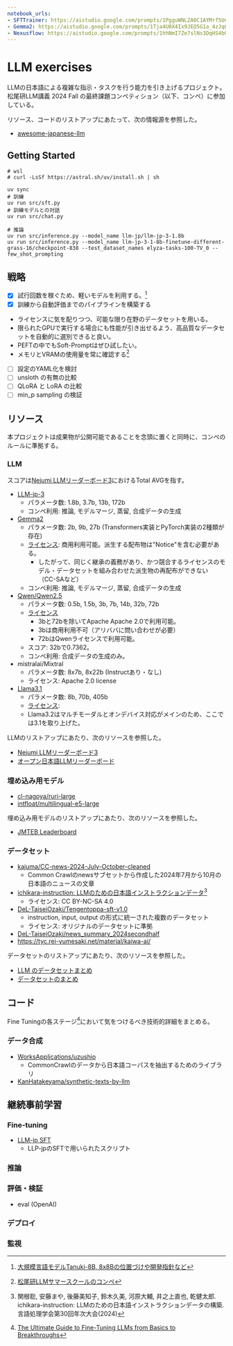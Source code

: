```yaml
---
notebook_urls:
- SFTTrainer: https://aistudio.google.com/prompts/1PgguWNLZA0C1AYMrf5UeR0_epKkVKWkd
- Gemma2: https://aistudio.google.com/prompts/1Tja4U0X4Ix9JEO5G1a_4zJq0tcORwomw
- Nexusflow: https://aistudio.google.com/prompts/1hhNmI7Ze7slNs3DqHS4bG-VA1CuHTzZ9
---
```


# LLM exercises

LLMの日本語による複雑な指示・タスクを行う能力を引き上げるプロジェクト。松尾研LLM講義 2024 Fall の最終課題コンペティション（以下、コンペ）に参加している。

リソース、コードのリストアップにあたって、次の情報源を参照した。

- [awesome-japanese-llm](https://github.com/llm-jp/awesome-japanese-llm)

## Getting Started

```shell
# wsl
# curl -LsSf https://astral.sh/uv/install.sh | sh

uv sync
# 訓練
uv run src/sft.py
# 訓練モデルとの対話
uv run src/chat.py

# 推論
uv run src/inference.py --model_name llm-jp/llm-jp-3-1.8b
uv run src/inference.py --model_name llm-jp-3-1-8b-finetune-different-grass-16/checkpoint-838 --test_dataset_names elyza-tasks-100-TV_0 --few_shot_prompting
```

## 戦略

- [x] 試行回数を稼ぐため、軽いモデルを利用する。[^hatakeyama_2024_08_30]
- [x] 訓練から自動評価までのパイプラインを構築する
- ライセンスに気を配りつつ、可能な限り在野のデータセットを用いる。
- 限られたGPUで実行する場合にも性能が引き出せるよう、高品質なデータセットを自動的に選別できると良い。
- PEFTの中でもSoft-Promptはぜひ試したい。
- メモリとVRAMの使用量を常に確認する[^nishio_2023]
- [ ] 設定のYAML化を検討
- [ ] unsloth の有無の比較
- [ ] QLoRA と LoRA の比較
- [ ] min_p sampling の検証

[^hatakeyama_2024_08_30]: [大規模言語モデルTanuki-8B, 8x8Bの位置づけや開発指針など](https://zenn.dev/matsuolab/articles/377f7ae8b1169e)
[^nishio_2023]: [松尾研LLMサマースクールのコンペ](https://scrapbox.io/nishio/松尾研LLMサマースクールのコンペ)

## リソース

本プロジェクトは成果物が公開可能であることを念頭に置くと同時に、コンペのルールに準拠する。

### LLM

スコアは[Nejumi LLMリーダーボード3](https://wandb.ai/wandb-japan/llm-leaderboard3/reports/Nejumi-LLM-3--Vmlldzo3OTg2NjM2)におけるTotal AVGを指す。

- [LLM-jp-3](https://huggingface.co/collections/llm-jp/llm-jp-3-pre-trained-models-672c6096472b65839d76a1fa)
  - パラメータ数: 1.8b, 3.7b, 13b, 172b
  - コンペ利用: 推論, モデルマージ, 蒸留, 合成データの生成
- [Gemma2](https://huggingface.co/collections/google/gemma-2-release-667d6600fd5220e7b967f315)
  - パラメータ数: 2b, 9b, 27b (Transformers実装とPyTorch実装の2種類が存在)
  - [ライセンス](https://ai.google.dev/gemma/terms): 商用利用可能。派生する配布物は"Notice"を含む必要がある。
    - したがって、同じく継承の義務があり、かつ競合するライセンスのモデル・データセットを組み合わせた派生物の再配布ができない（CC-SAなど）
  - コンペ利用: 推論, モデルマージ, 蒸留, 合成データの生成
- [Qwen/Qwen2.5](https://huggingface.co/Qwen)
  - パラメータ数: 0.5b, 1.5b, 3b, 7b, 14b, 32b, 72b
  - [ライセンス](https://github.com/QwenLM/Qwen2.5?tab=readme-ov-file#license-agreement)
    - 3bと72bを除いてApache Apache 2.0で利用可能。
    - 3bは商用利用不可（アリババに問い合わせが必要）
    - 72bはQwenライセンスで利用可能。
  - スコア: 32bで0.7362。
  - コンペ利用: 合成データの生成のみ。
- mistralai/Mixtral
  - パラメータ数: 8x7b, 8x22b (Instructあり・なし)
  - ライセンス: Apache 2.0 license
- [Llama3.1](https://huggingface.co/collections/meta-llama/llama-31-669fc079a0c406a149a5738f)
  - パラメータ数: 8b, 70b, 405b
  - [ライセンス](https://www.llama.com/llama3_1/license/): 
  - Llama3.2はマルチモーダルとオンデバイス対応がメインのため、ここでは3.1を取り上げた。

LLMのリストアップにあたり、次のリソースを参照した。

- [Nejumi LLMリーダーボード3](https://wandb.ai/wandb-japan/llm-leaderboard3/reports/Nejumi-LLM-3--Vmlldzo3OTg2NjM2)
- [オープン日本語LLMリーダーボード](https://huggingface.co/spaces/llm-jp/open-japanese-llm-leaderboard)

### 埋め込み用モデル

- [cl-nagoya/ruri-large](https://huggingface.co/cl-nagoya/ruri-large)
- [intfloat/multilingual-e5-large](https://huggingface.co/intfloat/multilingual-e5-large)

埋め込み用モデルのリストアップにあたり、次のリソースを参照した。

- [JMTEB Leaderboard](https://github.com/sbintuitions/JMTEB/blob/main/leaderboard.md)

### データセット

- [kajuma/CC-news-2024-July-October-cleaned](https://huggingface.co/datasets/kajuma/CC-news-2024-July-October-cleaned)
  - Common Crawlのnewsサブセットから作成した2024年7月から10月の日本語のニュースの文章
- [ichikara-instruction: LLMのための日本語インストラクションデータ](https://liat-aip.sakura.ne.jp/wp/llmのための日本語インストラクションデータ作成/)[^Sekine_et_al_2024]
  - ライセンス: CC BY-NC-SA 4.0
- [DeL-TaiseiOzaki/Tengentoppa-sft-v1.0](https://huggingface.co/datasets/DeL-TaiseiOzaki/Tengentoppa-sft-v1.0)
  - instruction, input, output の形式に統一された複数のデータセット
  - ライセンス: オリジナルのデータセットに準拠
- [DeL-TaiseiOzaki/news_summary_2024secondhalf](https://huggingface.co/datasets/DeL-TaiseiOzaki/news_summary_2024secondhalf)
- <https://tyc.rei-yumesaki.net/material/kaiwa-ai/>

[^Sekine_et_al_2024]: 関根聡, 安藤まや, 後藤美知子, 鈴木久美, 河原大輔, 井之上直也, 乾健太郎. ichikara-instruction: LLMのための日本語インストラクションデータの構築. 言語処理学会第30回年次大会(2024)

データセットのリストアップにあたり、次のリソースを参照した。

- [LLM のデータセットまとめ](https://note.com/npaka/n/n686d987adfb1)
- [データセットのまとめ](https://zenn.dev/karaage0703/articles/5fcb217baded2e#llm)

## コード

Fine Tuningの各ステージ[^Parthasarathy_et_al_2024]において気をつけるべき技術的詳細をまとめる。
[^Parthasarathy_et_al_2024]: [The Ultimate Guide to Fine-Tuning LLMs from Basics to Breakthroughs](https://arxiv.org/html/2408.13296v1)

### データ合成

- [WorksApplications/uzushio](https://github.com/WorksApplications/uzushio)
  - CommonCrawlのデータから日本語コーパスを抽出するためのライブラリ
- [KanHatakeyama/synthetic-texts-by-llm](https://github.com/KanHatakeyama/synthetic-texts-by-llm)

## 継続事前学習

### Fine-tuning

- [LLM-jp SFT](https://github.com/llm-jp/llm-jp-sft)
  - LLP-jpのSFTで用いられたスクリプト

### 推論

### 評価・検証

- eval (OpenAI)

### デプロイ

### 監視

